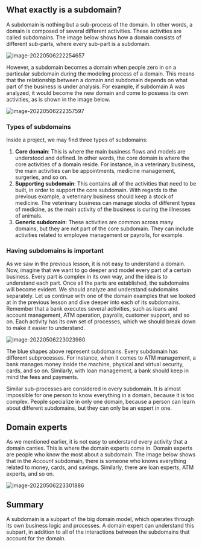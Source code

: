 ## What exactly is a subdomain? 



A subdomain is nothing but a sub-process of the domain. In other words, a domain is composed of several different activities. These activities are called subdomains. The image below shows how a domain consists of different sub-parts, where every sub-part is a subdomain.

![image-20220506222254657](/Users/user/playground/share/nrookie.github.io/collections/Domain-driven-design/image-20220506222254657.png)







However, a subdomain becomes a domain when people zero in on a particular subdomain during the modeling process of a domain. This means that the relationship between a domain and subdomain depends on what part of the business is under analysis. For example, if subdomain A was analyzed, it would become the new domain and come to possess its own activities, as is shown in the image below.





![image-20220506222357597](/Users/user/playground/share/nrookie.github.io/collections/Domain-driven-design/image-20220506222357597.png)



### Types of subdomains



Inside a project, we may find three types of subdomains:



1. **Core domain**: This is where the main business flows and models are understood and defined. In other words, the core domain is where the core activities of a domain reside. For instance, in a veterinary business, the main activities can be appointments, medicine management, surgeries, and so on.
2. **Supporting subdomain**: This contains all of the activities that need to be built, in order to support the core subdomain. With regards to the previous example, a veterinary business should keep a stock of medicine. The veterinary business can manage stocks of different types of medicine, as the main activity of the business is curing the illnesses of animals.
3. **Generic subdomain**: These activities are common across many domains, but they are not part of the core subdomain. They can include activities related to employee management or payrolls, for example.



### Having subdomains is important

As we saw in the previous lesson, it is not easy to understand a domain. Now, imagine that we want to go deeper and model every part of a certain business. Every part is complex in its own way, and the idea is to understand each part. Once all the parts are established, the subdomains will become evident. We should analyze and understand subdomains separately. Let us continue with one of the domain examples that we looked at in the previous lesson and dive deeper into each of its subdomains. Remember that a bank executes several activities, such as loans and account management, ATM operation, payrolls, customer support, and so on. Each activity has its own set of processes, which we should break down to make it easier to understand.



![image-20220506223023980](/Users/user/playground/share/nrookie.github.io/collections/Domain-driven-design/image-20220506223023980.png)



The blue shapes above represent subdomains. Every subdomain has different subprocesses. For instance, when it comes to ATM management, a bank manages money inside the machine, physical and virtual security, cards, and so on. Similarly, with loan management, a bank should keep in mind the fees and payments.



Similar sub-processes are considered in every subdomain. It is almost impossible for one person to know everything in a domain, because it is too complex. People specialize in only one domain, because a person can learn about different subdomains, but they can only be an expert in one.

## Domain experts 



As we mentioned earlier, it is not easy to understand every activity that a domain carries. This is where the domain experts come in. Domain experts are people who know the most about a subdomain. The image below shows that in the *Account* subdomain, there is someone who knows everything related to money, cards, and savings. Similarly, there are loan experts, ATM experts, and so on.



![image-20220506223301886](/Users/user/playground/share/nrookie.github.io/collections/Domain-driven-design/image-20220506223301886.png)

## Summary 



A subdomain is a subpart of the big domain model, which operates through its own business logic and processes. A domain expert can understand this subpart, in addition to all of the interactions between the subdomains that account for the domain.





